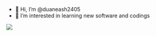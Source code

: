 - 👋 Hi, I’m @duaneash2405
- 👀 I’m interested in learning new software and codings
  
[![](https://visitcount.itsvg.in/api?id=duaneash2405&label=Profile%20Views&icon=7&pretty=false)](https://visitcount.itsvg.in)
<!---
duaneash2405/duaneash2405 is a ✨ special ✨ repository because its `README.md` (this file) appears on your GitHub profile.
You can click the Preview link to take a look at your changes.
--->
